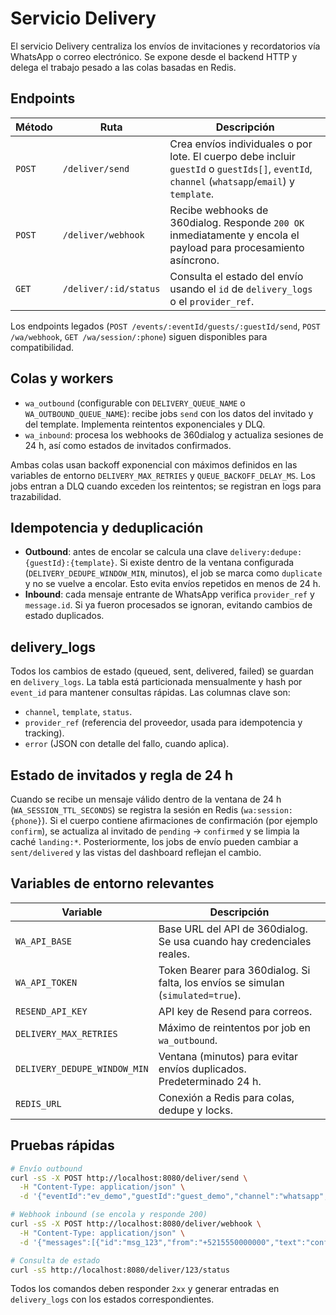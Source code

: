 # Servicio Delivery

El servicio Delivery centraliza los envíos de invitaciones y recordatorios vía WhatsApp o correo electrónico. Se expone desde el backend HTTP y delega el trabajo pesado a las colas basadas en Redis.

## Endpoints

| Método | Ruta | Descripción |
| --- | --- | --- |
| `POST` | `/deliver/send` | Crea envíos individuales o por lote. El cuerpo debe incluir `guestId` o `guestIds[]`, `eventId`, `channel` (`whatsapp`/`email`) y `template`. |
| `POST` | `/deliver/webhook` | Recibe webhooks de 360dialog. Responde `200 OK` inmediatamente y encola el payload para procesamiento asíncrono. |
| `GET` | `/deliver/:id/status` | Consulta el estado del envío usando el `id` de `delivery_logs` o el `provider_ref`. |

Los endpoints legados (`POST /events/:eventId/guests/:guestId/send`, `POST /wa/webhook`, `GET /wa/session/:phone`) siguen disponibles para compatibilidad.

## Colas y workers

- `wa_outbound` (configurable con `DELIVERY_QUEUE_NAME` o `WA_OUTBOUND_QUEUE_NAME`): recibe jobs `send` con los datos del invitado y del template. Implementa reintentos exponenciales y DLQ.
- `wa_inbound`: procesa los webhooks de 360dialog y actualiza sesiones de 24 h, así como estados de invitados confirmados.

Ambas colas usan backoff exponencial con máximos definidos en las variables de entorno `DELIVERY_MAX_RETRIES` y `QUEUE_BACKOFF_DELAY_MS`. Los jobs entran a DLQ cuando exceden los reintentos; se registran en logs para trazabilidad.

## Idempotencia y deduplicación

- **Outbound**: antes de encolar se calcula una clave `delivery:dedupe:{guestId}:{template}`. Si existe dentro de la ventana configurada (`DELIVERY_DEDUPE_WINDOW_MIN`, minutos), el job se marca como `duplicate` y no se vuelve a encolar. Esto evita envíos repetidos en menos de 24 h.
- **Inbound**: cada mensaje entrante de WhatsApp verifica `provider_ref` y `message.id`. Si ya fueron procesados se ignoran, evitando cambios de estado duplicados.

## delivery_logs

Todos los cambios de estado (queued, sent, delivered, failed) se guardan en `delivery_logs`. La tabla está particionada mensualmente y hash por `event_id` para mantener consultas rápidas. Las columnas clave son:

- `channel`, `template`, `status`.
- `provider_ref` (referencia del proveedor, usada para idempotencia y tracking).
- `error` (JSON con detalle del fallo, cuando aplica).

## Estado de invitados y regla de 24 h

Cuando se recibe un mensaje válido dentro de la ventana de 24 h (`WA_SESSION_TTL_SECONDS`) se registra la sesión en Redis (`wa:session:{phone}`). Si el cuerpo contiene afirmaciones de confirmación (por ejemplo `confirm`), se actualiza al invitado de `pending` → `confirmed` y se limpia la caché `landing:*`. Posteriormente, los jobs de envío pueden cambiar a `sent/delivered` y las vistas del dashboard reflejan el cambio.

## Variables de entorno relevantes

| Variable | Descripción |
| --- | --- |
| `WA_API_BASE` | Base URL del API de 360dialog. Se usa cuando hay credenciales reales. |
| `WA_API_TOKEN` | Token Bearer para 360dialog. Si falta, los envíos se simulan (`simulated=true`). |
| `RESEND_API_KEY` | API key de Resend para correos. |
| `DELIVERY_MAX_RETRIES` | Máximo de reintentos por job en `wa_outbound`. |
| `DELIVERY_DEDUPE_WINDOW_MIN` | Ventana (minutos) para evitar envíos duplicados. Predeterminado 24 h. |
| `REDIS_URL` | Conexión a Redis para colas, dedupe y locks. |

## Pruebas rápidas

```bash
# Envío outbound
curl -sS -X POST http://localhost:8080/deliver/send \
  -H "Content-Type: application/json" \
  -d '{"eventId":"ev_demo","guestId":"guest_demo","channel":"whatsapp","template":"invite"}'

# Webhook inbound (se encola y responde 200)
curl -sS -X POST http://localhost:8080/deliver/webhook \
  -H "Content-Type: application/json" \
  -d '{"messages":[{"id":"msg_123","from":"+5215550000000","text":"confirm"}]}'

# Consulta de estado
curl -sS http://localhost:8080/deliver/123/status
```

Todos los comandos deben responder `2xx` y generar entradas en `delivery_logs` con los estados correspondientes.
